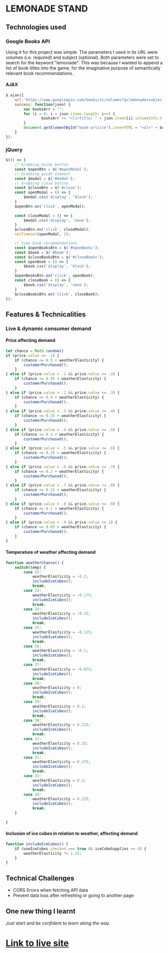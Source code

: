 # LEMONADE STAND
## Technologies used
### Google Books API
Using it for this project was simple. The parameters I used in its URL were volumes (i.e. required) and subject (optional). Both parameters were set to search for the keyword "lemonade". This was because I wanted to append a list of book titles into the game, for the imaginative purpose of semantically relevant book recommendations.
#### AJAX
```javascript
$.ajax({
    url:'https://www.googleapis.com/books/v1/volumes?q=lemonade+subject:lemonade&key=AIzaSyBJFvXiEFoq49wCcpJ2TxL64hQbLF_Ibhs',
    success: function(json) {
        var booksArr = "";
        for (i = 0; i < json.items.length; i++) {
                booksArr += "<li>Title: " + json.items[i].volumeInfo.title + ", Author: " + json.items[i].volumeInfo.authors[0] + "<br>";
        }
        document.getElementById("book-article").innerHTML = "<ol>" + booksArr + "</ol><br>";
    }
});
```
### jQuery
```javascript
$(() => {
    // Grabbing Guide button
    const $openBtn = $('#openModal');
    // Grabbing guide element
    const $modal = $('#modal');
    // Grabbing close button
    const $closeBtn = $('#close');
    const openModal = () => {
        $modal.css('display', 'block');
    }
    $openBtn.on('click', openModal);
    
    const closeModal = () => {
        $modal.css('display', 'none');
    }
    $closeBtn.on('click', closeModal);
    setTimeout(openModal, 1);

    // View book recommendations
    const $openBooksBtn = $('#openBooks');
    const $book = $('#book');
    const $closeBooksBtn = $('#closeBooks');
    const openBook = () => {
        $book.css('display', 'block');
    }
    $openBooksBtn.on('click', openBook);
    const closeBook = () => {
        $book.css('display', 'none');
    }
    $closeBooksBtn.on('click', closeBook);
});
```
## Features & Technicalities
### Live & dynamic consumer demand
#### Price affecting demand
```javascript
let chance = Math.random() 
if (price.value <= .1) {
    if (chance <= 0.5 + weatherElasticity) {
        customerPurchased();
    }
} else if (price.value > .1 && price.value <= .2) {
    if (chance <= 0.45 + weatherElasticity) {
        customerPurchased();
    }
} else if (price.value > .2 && price.value <= .3) {
    if (chance <= 0.4 + weatherElasticity) {
        customerPurchased();
    }
} else if (price.value > .3 && price.value <= .4) {
    if (chance <= 0.35 + weatherElasticity) {
        customerPurchased();
    }
} else if (price.value > .4 && price.value <= .5) {
    if (chance <= 0.3 + weatherElasticity) {
        customerPurchased();
    }
} else if (price.value > .5 && price.value <= .6) {
    if (chance <= 0.25 + weatherElasticity) {
        customerPurchased();
    }
} else if (price.value > .6 && price.value <= .7) {
    if (chance <= 0.2 + weatherElasticity) {
        customerPurchased();
    }
} else if (price.value > .7 && price.value <= .8) {
    if (chance <= 0.15 + weatherElasticity) {
        customerPurchased();
    }
} else if (price.value > .8 && price.value <= .9) {
    if (chance <= 0.1 + weatherElasticity) {
        customerPurchased();
    }
} else if (price.value > .9 && price.value <= 1) {
    if (chance <= 0.05 + weatherElasticity) {
        customerPurchased();
    }
}
```
#### Temperature of weather affecting demand
```javascript
function weatherChance() {
    switch(temp) {
        case 22:
            weatherElasticity = -0.2;
            includeIceCubes();
            break;
        case 23:
            weatherElasticity = -0.175;
            includeIceCubes();
            break;
        case 24:
            weatherElasticity = -0.15;
            includeIceCubes();
            break;
        case 25:
            weatherElasticity = -0.125;
            includeIceCubes();
            break;
        case 26:
            weatherElasticity = -0.1;
            includeIceCubes();
            break;
        case 27:
            weatherElasticity = -0.075;
            includeIceCubes();
            break;
        case 28:
            weatherElasticity = 0;
            includeIceCubes();
            break;
        case 29:
            weatherElasticity = 0.1;
            includeIceCubes();
            break;
        case 30:
            weatherElasticity = 0.125;
            includeIceCubes();
            break;
        case 31:
            weatherElasticity = 0.15;
            includeIceCubes();
            break;
        case 32:
            weatherElasticity = 0.175;
            includeIceCubes();
            break;
        case 33:
            weatherElasticity = 0.2;
            includeIceCubes();
            break;
        case 34:
            weatherElasticity = 0.225;
            includeIceCubes();
            break;
    }
    
}
```
#### Inclusion of ice cubes in relation to weather, affecting demand
```javascript
function includeIceCubes() {
    if (useIceCubes.checked === true && iceCubeSupplies >= 4) {
        weatherElasticity *= 1.25;
    } 
}
```
## Technical Challenges
- CORS Errors when fetching API data
- Prevent data loss after refreshing or going to another page
## One new thing I learnt
_Just start and be confident to learn along the way._
# [Link to live site](https://numanharith.github.io/lemonadestand/LemonadeStand/home.html)
